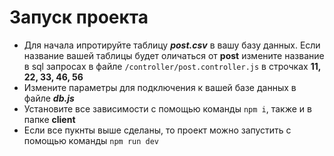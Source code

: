 # Запуск проекта 

* Для начала ипротируйте таблицу ***post.csv*** в вашу базу данных. Если название вашей таблицы будет оличаться от **post** измените название в sql запросах в файле `/controller/post.controller.js` в строчках **11, 22, 33, 46, 56**
* Измените параметры для подключения к вашей базе данных в файле ***db.js*** 
* Установите все зависимости с помощью команды `npm i`, также и в папке **client**
* Если все пукнты выше сделаны, то проект можно запустить с помощью команды `npm run dev`
